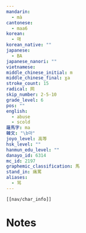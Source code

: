 ```yaml
---
mandarin:
  - mà
cantonese:
  - maa6
korean:
  - 매
korean_native: ""
japanese:
  - BA
japanese_nanori: ""
vietnamese:
middle_chinese_initial: m
middle_chinese_final: ɣa
stroke_count: 15
radical: 网
skip_number: 2-5-10
grade_level: 6
pos: ""
english:
  - abuse
  - scold
羅馬字: ma
韓文: "\b마"
joyo_level: 高等
hsk_level: ""
hanmun_edu_level: ""
danayo_id: 6314
mc_id: 2197
graphemic_classification: 馬
stand_in: 痛罵
aliases:
  - 骂
---
```

```meta-bind-embed
[[nav/char_info]]
```

# Notes
